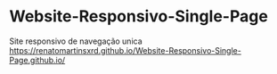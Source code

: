 # Website-Responsivo-Single-Page
Site responsivo de navegação unica
https://renatomartinsxrd.github.io/Website-Responsivo-Single-Page.github.io/



